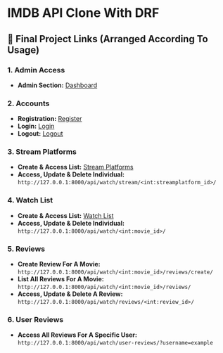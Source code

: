 # IMDB API Clone With DRF

## 🔗 Final Project Links (Arranged According To Usage)

### 1. Admin Access

- **Admin Section:** [Dashboard](http://127.0.0.1:8000/dashboard/)

### 2. Accounts

- **Registration:** [Register](http://127.0.0.1:8000/api/account/register/)
- **Login:** [Login](http://127.0.0.1:8000/api/account/login/)
- **Logout:** [Logout](http://127.0.0.1:8000/api/account/logout/)

### 3. Stream Platforms

- **Create & Access List:** [Stream Platforms](http://127.0.0.1:8000/api/watch/stream/)
- **Access, Update & Delete Individual:** `http://127.0.0.1:8000/api/watch/stream/<int:streamplatform_id>/`

### 4. Watch List

- **Create & Access List:** [Watch List](http://127.0.0.1:8000/api/watch/)
- **Access, Update & Delete Individual:** `http://127.0.0.1:8000/api/watch/<int:movie_id>/`

### 5. Reviews

- **Create Review For A Movie:** `http://127.0.0.1:8000/api/watch/<int:movie_id>/reviews/create/`
- **List All Reviews For A Movie:** `http://127.0.0.1:8000/api/watch/<int:movie_id>/reviews/`
- **Access, Update & Delete A Review:** `http://127.0.0.1:8000/api/watch/reviews/<int:review_id>/`

### 6. User Reviews

- **Access All Reviews For A Specific User:** `http://127.0.0.1:8000/api/watch/user-reviews/?username=example`
